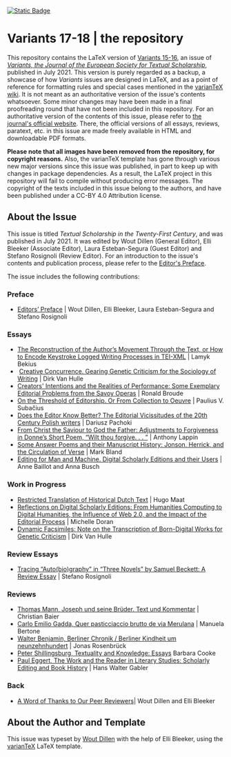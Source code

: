 [![Static Badge](https://img.shields.io/badge/doi-10.4000%2Fvariants.1194-blue)](https://doi.org/10.4000/variants.1194)

# Variants 17-18 | the repository

This repository contains the LaTeX version of [Variants 15-16](https://journals.openedition.org/variants/1194), an issue of [_Variants, the Journal of the European Society for Textual Scholarship_](https://journals.openedition.org/variants/), published in July 2021.
This version is purely regarded as a backup, a showcase of how _Variants_ issues are designed in LaTeX, and as a point of reference for formatting rules and special cases mentioned in the [varianTeX wiki](https://github.com/ESTS-Variants/varianTeX/wiki).
It is not meant as an authoritative version of the issue's contents whatsoever.
Some minor changes may have been made in a final proofreading round that have not been included in this repository.
For an authoritative version of the contents of this issue, please refer to [the journal's official website](https://journals.openedition.org/variants/).
There, the official versions of all essays, reviews, paratext, etc. in this issue are made freely available in HTML and downloadable PDF formats.

**Please note that all images have been removed from the repository, for copyright reasons.** 
Also, the varianTeX template has gone through various new major versions since this issue was published, in part to keep up with changes in package dependencies.
As a result, the LaTeX project in this repository will fail to compile without producing error messages.
The copyright of the texts included in this issue belong to the authors, and have been published under a CC-BY 4.0 Attribution license. 

## About the Issue

This issue is titled _Textual Scholarship in the Twenty-First Century_, and was published in July 2021. 
It was edited by Wout Dillen (General Editor), Elli Bleeker (Associate Editor), Laura Esteban-Segura (Guest Editor) and Stefano Rosignoli (Review Editor).
For an introduction to the issue's contents and publication process, please refer to the [Editor's Preface]([https://journals.openedition.org/variants/1863](https://journals.openedition.org/variants/1239)).

The issue includes the following contributions:

### Preface
- [Editors’ Preface](https://journals.openedition.org/variants/1239) | Wout Dillen, Elli Bleeker, Laura Esteban-Segura and Stefano Rosignoli

### Essays
- [The Reconstruction of the Author’s Movement Through the Text, or How to Encode Keystroke Logged Writing Processes in TEI-XML](https://journals.openedition.org/variants/1245) | Lamyk Bekius
-  [Creative Concurrence. Gearing Genetic Criticism for the Sociology of Writing](https://journals.openedition.org/variants/1405) | Dirk Van Hulle
- [Creators' Intentions and the Realities of Performance: Some Exemplary Editorial Problems from the Savoy Operas](https://journals.openedition.org/variants/1305) | Ronald Broude
- [On the Threshold of Editorship. Or From Collection to Oeuvre](https://journals.openedition.org/variants/1375) | Paulius V. Subačius
- [Does the Editor Know Better? The Editorial Vicissitudes of the 20th Century Polish writers](https://journals.openedition.org/variants/1350) | Dariusz Pachoki
- [From Christ the Saviour to God the Father: Adjustments to Forgiveness in Donne’s Short Poem, “Wilt thou forgive. . . ”](https://journals.openedition.org/variants/1330) | Anthony Lappin
- [Some Answer Poems and their Manuscript History: Jonson, Herrick, and the Circulation of Verse](https://journals.openedition.org/variants/1269) | Mark Bland
- [Editing for Man and Machine. Digital Scholarly Editions and their Users](https://journals.openedition.org/variants/1220) | Anne Baillot and Anna Busch

### Work in Progress
- [Restricted Translation of Historical Dutch Text](https://journals.openedition.org/variants/1429) | Hugo Maat
- [Reflections on Digital Scholarly Editions: From Humanities Computing to Digital Humanities, the Influence of Web 2.0, and the Impact of the Editorial Process](https://journals.openedition.org/variants/1414) | Michelle Doran
- [Dynamic Facsimiles: Note on the Transcription of Born-Digital Works for Genetic Criticism](https://journals.openedition.org/variants/1450) | Dirk Van Hulle

### Review Essays
- [Tracing “Auto\(bio\)graphy” in “Three Novels” by Samuel Beckett: A Review Essay](https://journals.openedition.org/variants/1528) | Stefano Rosignoli

### Reviews
- [Thomas Mann, Joseph und seine Brüder. Text und Kommentar](https://journals.openedition.org/variants/1468)  | Christian Baier
- [Carlo Emilio Gadda, Quer pasticciaccio brutto de via Merulana](https://journals.openedition.org/variants/1479) | Manuela Bertone
- [Walter Benjamin, Berliner Chronik / Berliner Kindheit um neunzehnhundert](https://journals.openedition.org/variants/1514)  | Jonas Rosenbrück
- [Peter Shillingsburg, Textuality and Knowledge: Essays](https://journals.openedition.org/variants/1490) Barbara Cooke
- [Paul Eggert, The Work and the Reader in Literary Studies: Scholarly Editing and Book History](https://journals.openedition.org/variants/1505) | Hans Walter Gabler

### Back
- [A Word of Thanks to Our Peer Reviewers](https://journals.openedition.org/variants/1875)| Wout Dillen and Elli Bleeker

## About the Author and Template

This issue was typeset by [Wout Dillen](https://github.com/WoutDLN) with the help of Elli Bleeker, using the [varianTeX](https://variantex.woutdillen.be) LaTeX template. 
